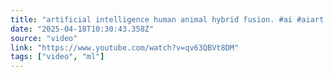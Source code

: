 ```yaml
---
title: "artificial intelligence human animal hybrid fusion. #ai #aiart #animalfusion #hybrids #hibrido"
date: "2025-04-18T10:30:43.358Z"
source: "video"
link: "https://www.youtube.com/watch?v=qv63QBVt8DM"
tags: ["video", "ml"]
---
```



